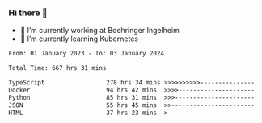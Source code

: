 ### Hi there 👋
- 🔭 I’m currently working at Boehringer Ingelheim
- 🌱 I’m currently learning Kubernetes

 
<!--START_SECTION:waka-->

```txt
From: 01 January 2023 - To: 03 January 2024

Total Time: 667 hrs 31 mins

TypeScript                 278 hrs 34 mins >>>>>>>>>>---------------   41.73 %
Docker                     94 hrs 42 mins  >>>>---------------------   14.19 %
Python                     85 hrs 31 mins  >>>----------------------   12.81 %
JSON                       55 hrs 45 mins  >>-----------------------   08.35 %
HTML                       37 hrs 23 mins  >------------------------   05.60 %
```

<!--END_SECTION:waka-->

 
